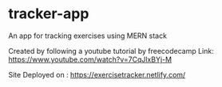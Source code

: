 # tracker-app
An app for tracking exercises using MERN stack

Created by following a youtube tutorial by freecodecamp
Link: https://www.youtube.com/watch?v=7CqJlxBYj-M

Site Deployed on :
https://exercisetracker.netlify.com/